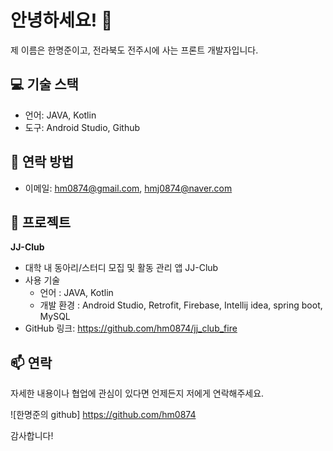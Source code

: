 # 안녕하세요! 👋

제 이름은 한명준이고, 전라북도 전주시에 사는 프론트 개발자입니다.

## 💻 기술 스택

- 언어: JAVA, Kotlin
- 도구: Android Studio, Github

## 🤝 연락 방법

- 이메일: hm0874@gmail.com, hmj0874@naver.com

## 🚀 프로젝트

**JJ-Club**
   - 대학 내 동아리/스터디 모집 및 활동 관리 앱 JJ-Club
   - 사용 기술
     * 언어 : JAVA, Kotlin
     * 개발 환경 : Android Studio, Retrofit, Firebase, Intellij idea, spring boot, MySQL
   - GitHub 링크: https://github.com/hm0874/jj_club_fire


## 📫 연락

자세한 내용이나 협업에 관심이 있다면 언제든지 저에게 연락해주세요. 

![한명준의 github] https://github.com/hm0874

감사합니다!
